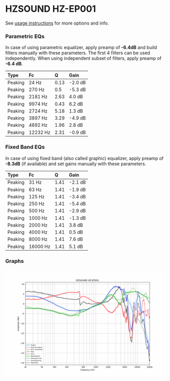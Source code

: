 # HZSOUND HZ-EP001
See [usage instructions](https://github.com/jaakkopasanen/AutoEq#usage) for more options and info.

### Parametric EQs
In case of using parametric equalizer, apply preamp of **-6.4dB** and build filters manually
with these parameters. The first 4 filters can be used independently.
When using independent subset of filters, apply preamp of **-6.4 dB**.

| Type    | Fc       |    Q | Gain    |
|:--------|:---------|:-----|:--------|
| Peaking | 24 Hz    | 0.13 | -2.0 dB |
| Peaking | 270 Hz   | 0.5  | -5.3 dB |
| Peaking | 2181 Hz  | 2.63 | 4.0 dB  |
| Peaking | 9974 Hz  | 0.43 | 6.2 dB  |
| Peaking | 2724 Hz  | 5.18 | 1.3 dB  |
| Peaking | 3897 Hz  | 3.29 | -4.9 dB |
| Peaking | 4892 Hz  | 1.96 | 2.8 dB  |
| Peaking | 12232 Hz | 2.31 | -0.9 dB |

### Fixed Band EQs
In case of using fixed band (also called graphic) equalizer, apply preamp of **-8.3dB**
(if available) and set gains manually with these parameters.

| Type    | Fc       |    Q | Gain    |
|:--------|:---------|:-----|:--------|
| Peaking | 31 Hz    | 1.41 | -2.1 dB |
| Peaking | 63 Hz    | 1.41 | -1.9 dB |
| Peaking | 125 Hz   | 1.41 | -3.4 dB |
| Peaking | 250 Hz   | 1.41 | -5.4 dB |
| Peaking | 500 Hz   | 1.41 | -2.9 dB |
| Peaking | 1000 Hz  | 1.41 | -1.3 dB |
| Peaking | 2000 Hz  | 1.41 | 3.8 dB  |
| Peaking | 4000 Hz  | 1.41 | 0.5 dB  |
| Peaking | 8000 Hz  | 1.41 | 7.6 dB  |
| Peaking | 16000 Hz | 1.41 | 5.1 dB  |

### Graphs
![](./HZSOUND%20HZ-EP001.png)